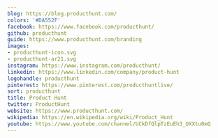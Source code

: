 ```yaml
---
blog: https://blog.producthunt.com/
colors: '#DA552F'
facebook: https://www.facebook.com/producthunt/
github: producthunt
guide: https://www.producthunt.com/branding
images:
- producthunt-icon.svg
- producthunt-ar21.svg
instagram: https://www.instagram.com/producthunt/
linkedin: https://www.linkedin.com/company/product-hunt
logohandle: producthunt
pinterest: https://www.pinterest.com/producthuntlive/
sort: producthunt
title: Product Hunt
twitter: ProductHunt
website: https://www.producthunt.com/
wikipedia: https://en.wikipedia.org/wiki/Product_Hunt
youtube: https://www.youtube.com/channel/UCkDfQlpTzEuEh3_UXXtu0mQ
---
```

